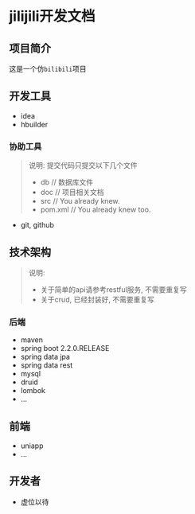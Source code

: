 # jilijili开发文档

## 项目简介

这是一个仿`bilibili`项目

## 开发工具
- idea
- hbuilder

### 协助工具

> 说明: 提交代码只提交以下几个文件
> - db       // 数据库文件
> - doc      // 项目相关文档
> - src      // You already knew.
> - pom.xml  // You already knew too.

- git, github

## 技术架构

> 说明: 
> - 关于简单的api请参考restful服务, 不需要重复写
> - 关于crud, 已经封装好, 不需要重复写

### 后端
- maven
- spring boot 2.2.0.RELEASE
- spring data jpa
- spring data rest
- mysql
- druid
- lombok
- ...

## 前端
- uniapp
- ...

## 开发者

- 虚位以待
